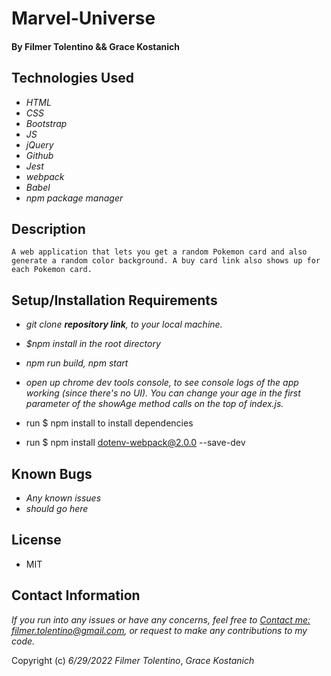 # Marvel-Universe



#### By Filmer Tolentino && Grace Kostanich

## Technologies Used

* _HTML_
* _CSS_
* _Bootstrap_
* _JS_
* _jQuery_
* _Github_
* _Jest_
* _webpack_
* _Babel_
* _npm package manager_

## Description
```
A web application that lets you get a random Pokemon card and also generate a random color background. A buy card link also shows up for each Pokemon card.
```
## Setup/Installation Requirements

* _git clone **repository link**, to your local machine._
* _$npm install in the root directory_
* _npm run build, npm start_
* _open up chrome dev tools console, to see console logs of the app working (since there's no UI). You can change your age in the first parameter of the showAge method calls on the top of index.js._

* run $ npm install to install dependencies
* run $ npm install dotenv-webpack@2.0.0 --save-dev

## Known Bugs

* _Any known issues_
* _should go here_

## License
* MIT

## Contact Information
_If you run into any issues or have any concerns, feel free to [Contact me: filmer.tolentino@gmail.com](mailto:filmer.tolentino@gmail.com), or request to make any contributions to my code._

Copyright (c) _6/29/2022_ _Filmer Tolentino_, _Grace Kostanich_